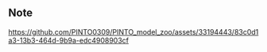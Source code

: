## Note

https://github.com/PINTO0309/PINTO_model_zoo/assets/33194443/83c0d1a3-13b3-464d-9b9a-edc4908903cf

